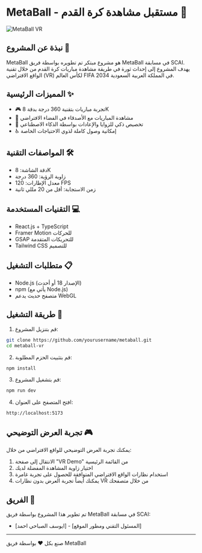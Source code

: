 # MetaBall - مستقبل مشاهدة كرة القدم 🚀

![MetaBall VR](https://images.unsplash.com/photo-1522778119026-d647f0596c20?auto=format&fit=crop&q=80)

## نبذة عن المشروع 🎯

MetaBall هو مشروع مبتكر تم تطويره بواسطة فريق MetaBall في مسابقة SCAI. يهدف المشروع إلى إحداث ثورة في طريقة مشاهدة مباريات كرة القدم من خلال تقنية الواقع الافتراضي (VR) لكأس العالم FIFA 2034 في المملكة العربية السعودية.

## المميزات الرئيسية ✨

- 🎮 تجربة مباريات بتقنية 360 درجة بدقة 8K
- 👥 مشاهدة المباريات مع الأصدقاء في الفضاء الافتراضي
- 🤖 تخصيص ذكي للزوايا والإعادات بواسطة الذكاء الاصطناعي
- ♿ إمكانية وصول كاملة لذوي الاحتياجات الخاصة

## المواصفات التقنية 🛠

- دقة الشاشة: 8K
- زاوية الرؤية: 360 درجة
- معدل الإطارات: 120 FPS
- زمن الاستجابة: أقل من 20 مللي ثانية

## التقنيات المستخدمة 💻

- React.js + TypeScript
- Framer Motion للحركات
- GSAP للتحريكات المتقدمة
- Tailwind CSS للتصميم

## متطلبات التشغيل 📋

- Node.js (الإصدار 18 أو أحدث)
- npm (يأتي مع Node.js)
- متصفح حديث يدعم WebGL

## طريقة التشغيل 🚀

1. قم بتنزيل المشروع:
```bash
git clone https://github.com/yourusername/metaball.git
cd metaball-vr
```

2. قم بتثبيت الحزم المطلوبة:
```bash
npm install
```

3. قم بتشغيل المشروع:
```bash
npm run dev
```

4. افتح المتصفح على العنوان:
```
http://localhost:5173
```

## تجربة العرض التوضيحي 🎮

يمكنك تجربة العرض التوضيحي للواقع الافتراضي من خلال:

1. الانتقال إلى صفحة "VR Demo" من القائمة الرئيسية
2. اختيار زاوية المشاهدة المفضلة لديك
3. استخدام نظارات الواقع الافتراضي المتوافقة للحصول على تجربة غامرة
4. يمكنك أيضاً تجربة العرض بدون نظارات VR من خلال متصفحك

## الفريق 👥

تم تطوير هذا المشروع بواسطة فريق MetaBall في مسابقة SCAI:
- [ايوسف الصباحي احمد] - [المسئول التقني ومطور الموقع]




---

صنع بكل ❤️ بواسطة فريق MetaBall
